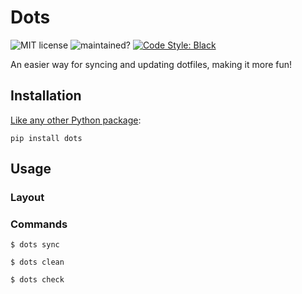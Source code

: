 # Dots

![MIT license][badge-license]
![maintained?][badge-maintained]
[![Code Style: Black][badge-code-style]][black]

An easier way for syncing and updating dotfiles, making it more fun!

## Installation

[Like any other Python package][installing-guide]:

```
pip install dots
```

## Usage

### Layout

### Commands

```
$ dots sync
```

```
$ dots clean
```

```
$ dots check
```

[black]: https://github.com/psf/black
[installing-guide]: https://packaging.python.org/tutorials/installing-packages/

[badge-code-style]: https://img.shields.io/badge/code%20style-black-000000.svg
[badge-maintained]: https://img.shields.io/maintenance/yes/2019.svg
[badge-license]: https://img.shields.io/badge/license-MIT-brightgreen.svg
